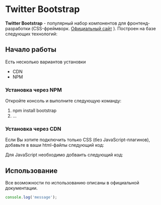 # Twitter Bootstrap

**Twitter Bootstrap** - популярный набор компонентов для фронтенд-разработки (CSS-фреймворк. [Официальный сайт](https://getbootstrap.com) ).
Построен на базе следующих технологий:

## Начало работы
Есть несколько вариантов установки
* CDN
* NPM

### Установка через NPM
Откройте консоль и выполните следующую команду: 
1. npm install bootstrap
1. ...

### Установка через CDN
Если Вы хотите подключить только CSS (без JavaScript-плагинов),
добавьте в ваши html-файлы следующий код:

Для JavaScript необходимо добваить следующий код:

## Использование
Все возможности по использованию описаны в официальной документации.
 
```javascript
console.log('message');
```
 